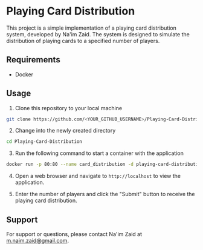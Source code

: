 # Playing Card Distribution

This project is a simple implementation of a playing card distribution system, developed by Na'im Zaid. The system is designed to simulate the distribution of playing cards to a specified number of players.

## Requirements
- Docker

## Usage

1. Clone this repository to your local machine

```bash 
git clone https://github.com/<YOUR_GITHUB_USERNAME>/Playing-Card-Distribution.git
```


2. Change into the newly created directory

```bash
cd Playing-Card-Distribution
```

3. Run the following command to start a container with the application

```bash
docker run -p 80:80 --name card_distribution -d playing-card-distribution
```

4. Open a web browser and navigate to `http://localhost` to view the application.

5. Enter the number of players and click the "Submit" button to receive the playing card distribution.

## Support

For support or questions, please contact Na'im Zaid at m.naim.zaid@gmail.com.
